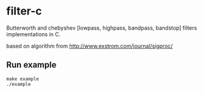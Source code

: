# filter-c
Butterworth and chebyshev [lowpass, highpass, bandpass, bandstop] filters implementations in C.

based on algorithm from http://www.exstrom.com/journal/sigproc/

## Run example
```
make example
./example
```
